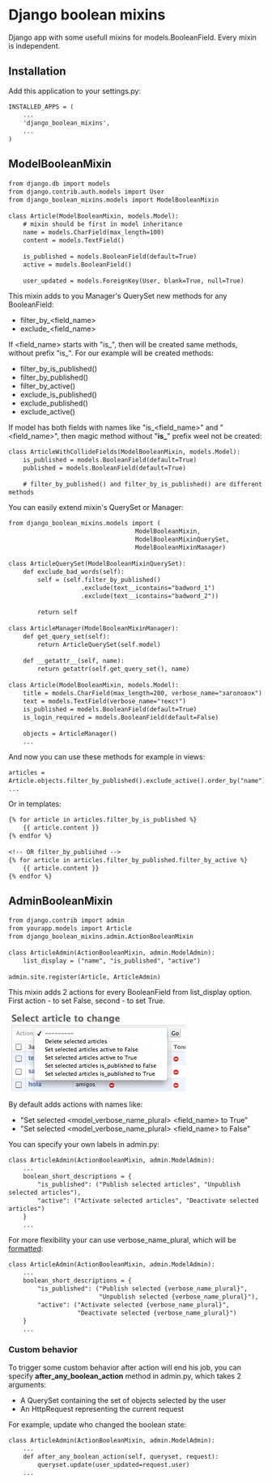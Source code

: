 # Django boolean mixins

Django app with some usefull mixins for models.BooleanField. Every mixin is independent. 

## Installation
Add this application to your settings.py:
    
    INSTALLED_APPS = (
        ...
        'django_boolean_mixins',
        ...
    )

## ModelBooleanMixin
    
    from django.db import models
    from django.contrib.auth.models import User
    from django_boolean_mixins.models import ModelBooleanMixin
    
    class Article(ModelBooleanMixin, models.Model):
        # mixin should be first in model inheritance
        name = models.CharField(max_length=100)
        content = models.TextField()

        is_published = models.BooleanField(default=True)
        active = models.BooleanField()
        
        user_updated = models.ForeignKey(User, blank=True, null=True)

This mixin adds to you Manager's QuerySet new methods for any BooleanField:  
    
* filter\_by\_&lt;field_name&gt;
* exclude\_&lt;field_name&gt;

If &lt;field\_name&gt; starts with "is\_", then will be created same methods, without prefix "is\_". 
For our example will be created methods:

* filter\_by\_is_published()
* filter\_by\_published()
* filter\_by\_active()
* exclude\_is_published()
* exclude\_published()
* exclude\_active()

If model has both fields with names like "is\_&lt;field\_name&gt;" and "&lt;field\_name&gt;", 
then magic method without "**is\_**" prefix weel not be created:

    class ArticleWithCollideFields(ModelBooleanMixin, models.Model):
        is_published = models.BooleanField(default=True)
        published = models.BooleanField(default=True)

        # filter_by_published() and filter_by_is_published() are different methods
        
You can easily extend mixin's QuerySet or Manager:

    from django_boolean_mixins.models import (
                                       ModelBooleanMixin, 
                                       ModelBooleanMixinQuerySet,
                                       ModelBooleanMixinManager)

    class ArticleQuerySet(ModelBooleanMixinQuerySet):
        def exclude_bad_words(self):
            self = (self.filter_by_published()
                        .exclude(text__icontains="badword_1")
                        .exclude(text__icontains="badword_2"))

            return self

    class ArticleManager(ModelBooleanMixinManager):
        def get_query_set(self):
            return ArticleQuerySet(self.model)

        def __getattr__(self, name):
            return getattr(self.get_query_set(), name)

    class Article(ModelBooleanMixin, models.Model):    
        title = models.CharField(max_length=200, verbose_name="заголовок")
        text = models.TextField(verbose_name="текст")
        is_published = models.BooleanField(default=True)
        is_login_required = models.BooleanField(default=False)

        objects = ArticleManager()
        ...
        
And now you can use these methods for example in views:

    articles = Article.objects.filter_by_published().exclude_active().order_by("name")
    ...
    
Or in templates:

    {% for article in articles.filter_by_is_published %}
        {{ article.content }}
    {% endfor %}

    <!-- OR filter_by_published -->
    {% for article in articles.filter_by_published.filter_by_active %}
        {{ article.content }}
    {% endfor %}


## AdminBooleanMixin
    
    from django.contrib import admin
    from yourapp.models import Article
    from django_boolean_mixins.admin.ActionBooleanMixin

    class ArticleAdmin(ActionBooleanMixin, admin.ModelAdmin):
        list_display = ("name", "is_published", "active")

    admin.site.register(Article, ArticleAdmin)
    
This mixin adds 2 actions for every BooleanField from list\_display option.  
First action - to set False, second - to set True.  


![actions example](https://github.com/chibisov/django_boolean_mixins/raw/master/static/img/actions.png "Title")

By default adds actions with names like:

* "Set selected &lt;model\_verbose\_name\_plural&gt; &lt;field\_name&gt; to True"
* "Set selected &lt;model\_verbose\_name\_plural&gt; &lt;field\_name&gt; to False"

You can specify your own labels in admin.py:

    class ArticleAdmin(ActionBooleanMixin, admin.ModelAdmin):
        ...
        boolean_short_descriptions = {
            "is_published": ("Publish selected articles", "Unpublish selected articles"),
            "active": ("Activate selected articles", "Deactivate selected articles")
        }
        ...
        
For more flexibility your can use verbose\_name\_plural, which will be [formatted](http://docs.python.org/library/stdtypes.html#str.format):
    
    class ArticleAdmin(ActionBooleanMixin, admin.ModelAdmin):
        ...
        boolean_short_descriptions = {
            "is_published": ("Publish selected {verbose_name_plural}", 
                             "Unpublish selected {verbose_name_plural}"),
            "active": ("Activate selected {verbose_name_plural}", 
                       "Deactivate selected {verbose_name_plural}")
        }
        ...

### Custom behavior
       
To trigger some custom behavior after action will end his job, you can specify **after\_any\_boolean_action** method 
in admin.py, which takes 2 arguments:

* A QuerySet containing the set of objects selected by the user  
* An HttpRequest representing the current request  

For example, update who changed the boolean state:

    class ArticleAdmin(ActionBooleanMixin, admin.ModelAdmin):
        ...
        def after_any_boolean_action(self, queryset, request):
            queryset.update(user_updated=request.user)
        ...